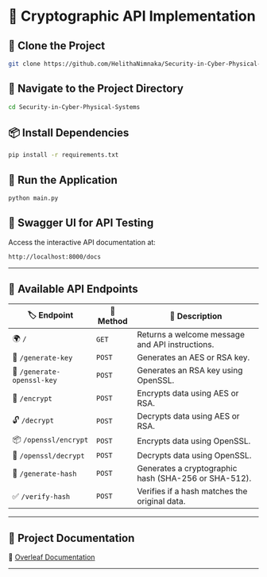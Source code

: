 # 🚀 Cryptographic API Implementation

## 📌 Clone the Project
```sh
git clone https://github.com/HelithaNimnaka/Security-in-Cyber-Physical-Systems.git
```

## 📂 Navigate to the Project Directory
```sh
cd Security-in-Cyber-Physical-Systems
```

## 📦 Install Dependencies
```sh
pip install -r requirements.txt
```

## 🏃 Run the Application
```sh
python main.py
```

## 🔎 Swagger UI for API Testing
Access the interactive API documentation at:
```sh
http://localhost:8000/docs
```

---

## 📌 Available API Endpoints
| 🏷️ **Endpoint**  | 🔄 **Method** | 📖 **Description** |
|------------------|-------------|--------------------|
| 🌍 `/` | `GET` | Returns a welcome message and API instructions. |
| 🔑 `/generate-key` | `POST` | Generates an AES or RSA key. |
| 🔐 `/generate-openssl-key` | `POST` | Generates an RSA key using OpenSSL. |
| 🔏 `/encrypt` | `POST` | Encrypts data using AES or RSA. |
| 🔓 `/decrypt` | `POST` | Decrypts data using AES or RSA. |
| 📦 `/openssl/encrypt` | `POST` | Encrypts data using OpenSSL. |
| 🔑 `/openssl/decrypt` | `POST` | Decrypts data using OpenSSL. |
| 🧩 `/generate-hash` | `POST` | Generates a cryptographic hash (SHA-256 or SHA-512). |
| ✅ `/verify-hash` | `POST` | Verifies if a hash matches the original data. |

---

## 📄 Project Documentation
📌 [Overleaf Documentation](https://www.overleaf.com/read/fchvyqjqszkn#3cb43f)

---
